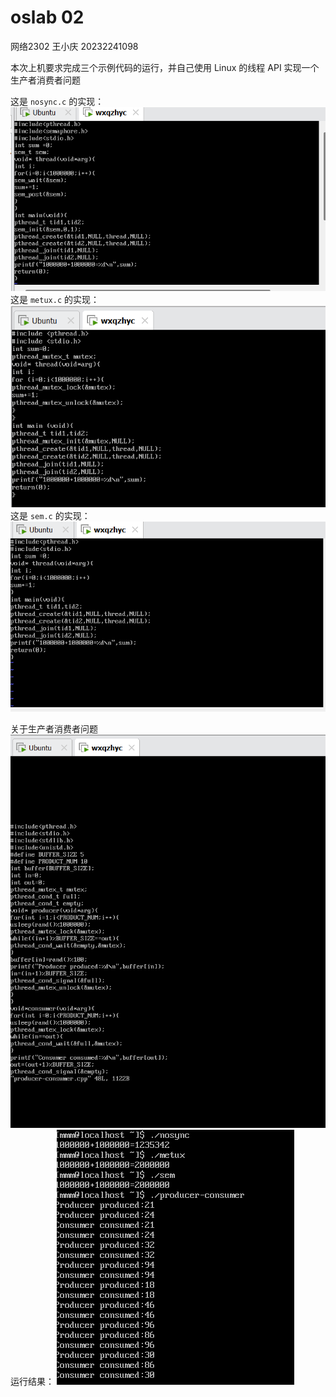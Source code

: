# oslab 02

网络2302 王小庆 20232241098

本次上机要求完成三个示例代码的运行，并自己使用 Linux 的线程 API 实现一个生产者消费者问题

这是 `nosync.c` 的实现：
![alt text](image-2.png)
这是 `metux.c` 的实现：
![alt text](image-1.png)
这是 `sem.c` 的实现：
![alt text](image.png)

关于生产者消费者问题
![alt text](image-3.png)
运行结果：
![alt text](image-4.png)

